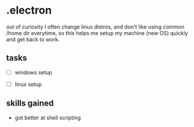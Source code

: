 # .electron
out of curiosity I often change linux distros, and don't like using common /home dir everytime, so this helps me setup my machine (new OS) quickly and get back to work.  

## tasks
- [ ] windows setup
- [ ] linux setup


## skills gained
- got better at shell scripting
